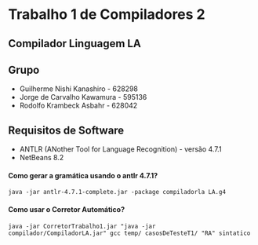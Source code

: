 # Trabalho 1 de Compiladores 2

## Compilador Linguagem LA

## Grupo
  - Guilherme Nishi Kanashiro - 628298
  - Jorge de Carvalho Kawamura - 595136
  - Rodolfo Krambeck Asbahr - 628042
  
## Requisitos de Software
  - ANTLR (ANother Tool for Language Recognition) - versão 4.7.1
  - NetBeans 8.2

#### Como gerar a gramática usando o antlr 4.7.1?
    java -jar antlr-4.7.1-complete.jar -package compiladorla LA.g4

#### Como usar o Corretor Automático?
	java -jar CorretorTrabalho1.jar "java -jar compilador/CompiladorLA.jar" gcc temp/ casosDeTesteT1/ "RA" sintatico

